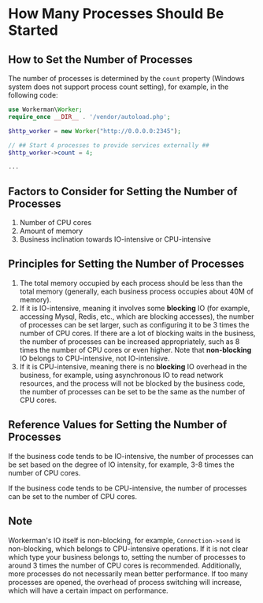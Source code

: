 # How Many Processes Should Be Started

## How to Set the Number of Processes
The number of processes is determined by the ```count``` property (Windows system does not support process count setting), for example, in the following code:
```php
use Workerman\Worker;
require_once __DIR__ . '/vendor/autoload.php';

$http_worker = new Worker("http://0.0.0.0:2345");

// ## Start 4 processes to provide services externally ##
$http_worker->count = 4;

...
```

## Factors to Consider for Setting the Number of Processes
1. Number of CPU cores
2. Amount of memory
3. Business inclination towards IO-intensive or CPU-intensive

## Principles for Setting the Number of Processes
1. The total memory occupied by each process should be less than the total memory (generally, each business process occupies about 40M of memory).
2. If it is IO-intensive, meaning it involves some **blocking** IO (for example, accessing Mysql, Redis, etc., which are blocking accesses), the number of processes can be set larger, such as configuring it to be 3 times the number of CPU cores. If there are a lot of blocking waits in the business, the number of processes can be increased appropriately, such as 8 times the number of CPU cores or even higher. Note that **non-blocking** IO belongs to CPU-intensive, not IO-intensive.
3. If it is CPU-intensive, meaning there is no **blocking** IO overhead in the business, for example, using asynchronous IO to read network resources, and the process will not be blocked by the business code, the number of processes can be set to be the same as the number of CPU cores.

## Reference Values for Setting the Number of Processes
If the business code tends to be IO-intensive, the number of processes can be set based on the degree of IO intensity, for example, 3-8 times the number of CPU cores.

If the business code tends to be CPU-intensive, the number of processes can be set to the number of CPU cores.

## Note
Workerman's IO itself is non-blocking, for example, ```Connection->send``` is non-blocking, which belongs to CPU-intensive operations. If it is not clear which type your business belongs to, setting the number of processes to around 3 times the number of CPU cores is recommended.
Additionally, more processes do not necessarily mean better performance. If too many processes are opened, the overhead of process switching will increase, which will have a certain impact on performance.
